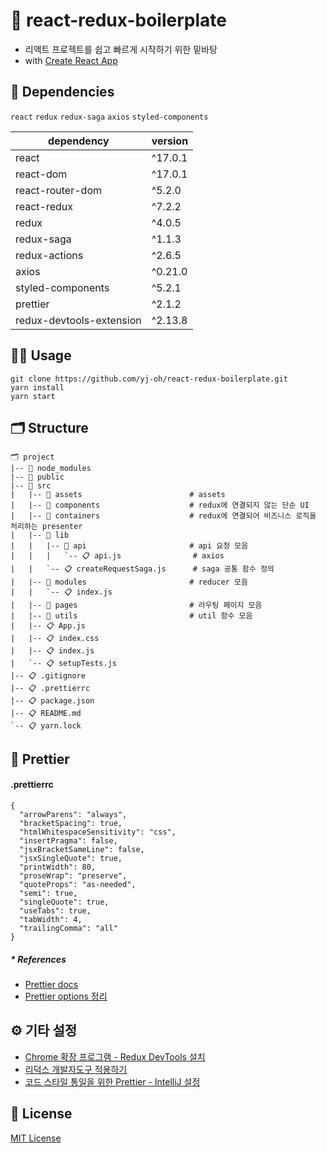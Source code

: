 # 🚀 react-redux-boilerplate
- 리액트 프로젝트를 쉽고 빠르게 시작하기 위한 밑바탕
- with [Create React App](https://github.com/facebook/create-react-app)

## 🔮 Dependencies
`react` `redux` `redux-saga` `axios` `styled-components`

dependency | version
--- | ---
react | ^17.0.1
react-dom | ^17.0.1
react-router-dom | ^5.2.0
react-redux | ^7.2.2
redux | ^4.0.5
redux-saga | ^1.1.3
redux-actions | ^2.6.5
axios | ^0.21.0
styled-components | ^5.2.1
prettier | ^2.1.2
redux-devtools-extension | ^2.13.8 

## 🤹‍♂️ Usage
```
git clone https://github.com/yj-oh/react-redux-boilerplate.git
yarn install
yarn start
```

## 🗂 Structure
```
🗂 project
|-- 📂 node_modules
|-- 📂 public
|-- 📂 src
|   |-- 📂 assets                        # assets
|   |-- 📂 components                    # redux에 연결되지 않는 단순 UI
|   |-- 📂 containers                    # redux에 연결되어 비즈니스 로직을 처리하는 presenter
|   |-- 📂 lib
|   |   |-- 📂 api                       # api 요청 모음
|   |   |   `-- 📋 api.js                # axios
|   |   `-- 📋 createRequestSaga.js      # saga 공통 함수 정의
|   |-- 📂 modules                       # reducer 모음
|   |   `-- 📋 index.js
|   |-- 📂 pages                         # 라우팅 페이지 모음
|   |-- 📂 utils                         # util 함수 모음
|   |-- 📋 App.js
|   |-- 📋 index.css
|   |-- 📋 index.js
|   `-- 📋 setupTests.js
|-- 📋 .gitignore
|-- 📋 .prettierrc
|-- 📋 package.json
|-- 📋 README.md
`-- 📋 yarn.lock
```

## 🧹 Prettier
#### .prettierrc
```prettier
{
  "arrowParens": "always",
  "bracketSpacing": true,
  "htmlWhitespaceSensitivity": "css",
  "insertPragma": false,
  "jsxBracketSameLine": false,
  "jsxSingleQuote": true,
  "printWidth": 80,
  "proseWrap": "preserve",
  "quoteProps": "as-needed",
  "semi": true,
  "singleQuote": true,
  "useTabs": true,
  "tabWidth": 4,
  "trailingComma": "all"
}
```
##### * References
- [Prettier docs](https://prettier.io/docs/en/options.html)
- [Prettier options 정리](https://github.com/yj-oh/til/blob/master/react/%5B20201110%5D_prettier_options.md)

## ⚙️ 기타 설정
- [Chrome 확장 프로그램 - Redux DevTools 설치](https://chrome.google.com/webstore/detail/react-developer-tools/fmkadmapgofadopljbjfkapdkoienihi?hl=ko)
- [리덕스 개발자도구 적용하기](https://react.vlpt.us/redux/06-redux-devtools.html)
- [코드 스타일 통일을 위한 Prettier - IntelliJ 설정](https://github.com/yj-oh/til/blob/master/react/%5B20201104%5D_prettier_intellij_%EC%84%A4%EC%A0%95.md)

## 📜 License
[MIT License](https://github.com/yj-oh/react-redux-boilerplate/blob/master/LICENSE)
